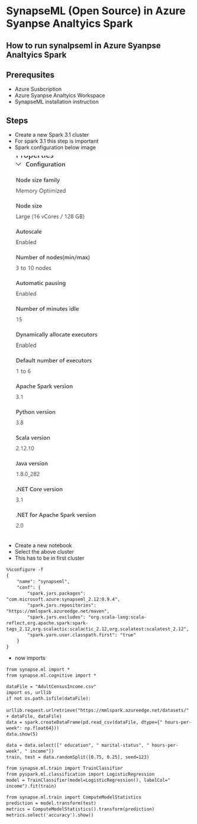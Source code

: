 # SynapseML (Open Source) in Azure Syanpse Analtyics Spark

## How to run synalpseml in Azure Syanpse Analtyics Spark

## Prerequsites

- Azure Susbcription
- Azure Syanpse Analtyics Workspace
- SynapseML installation instruction

## Steps

- Create a new Spark 3.1 cluster
- For spark 3.1 this step is important
- Spark configuration below image

![Architecture](https://github.com/balakreshnan/Samples2022/blob/main/SynapseSpark/images/synapseml1.jpg "Architecture")

- Create a new notebook
- Select the above cluster
- This has to be in first cluster

```
%%configure -f
{
    "name": "synapseml",
    "conf": {
        "spark.jars.packages": "com.microsoft.azure:synapseml_2.12:0.9.4",
        "spark.jars.repositories": "https://mmlspark.azureedge.net/maven",
        "spark.jars.excludes": "org.scala-lang:scala-reflect,org.apache.spark:spark-tags_2.12,org.scalactic:scalactic_2.12,org.scalatest:scalatest_2.12",
        "spark.yarn.user.classpath.first": "true"
    }
}
```

- now imports

```
from synapse.ml import *
from synapse.ml.cognitive import *
```

```
dataFile = "AdultCensusIncome.csv"
import os, urllib
if not os.path.isfile(dataFile):
    urllib.request.urlretrieve("https://mmlspark.azureedge.net/datasets/" + dataFile, dataFile)
data = spark.createDataFrame(pd.read_csv(dataFile, dtype={" hours-per-week": np.float64}))
data.show(5)
```

```
data = data.select([" education", " marital-status", " hours-per-week", " income"])
train, test = data.randomSplit([0.75, 0.25], seed=123)
```

```
from synapse.ml.train import TrainClassifier
from pyspark.ml.classification import LogisticRegression
model = TrainClassifier(model=LogisticRegression(), labelCol=" income").fit(train)
```

```
from synapse.ml.train import ComputeModelStatistics
prediction = model.transform(test)
metrics = ComputeModelStatistics().transform(prediction)
metrics.select('accuracy').show()
```